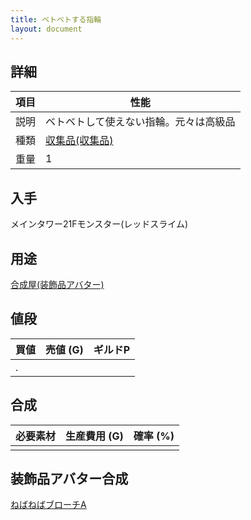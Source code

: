 ```yaml
---
title: ベトベトする指輪
layout: document
---
```

## 詳細

|項目|性能|
|---|---|
|説明|ベトベトして使えない指輪。元々は高級品|
|種類|[収集品(収集品)](収集品(収集品))|
|重量|1|

## 入手

メインタワー21Fモンスター(レッドスライム)

## 用途

[合成屋(装飾品アバター)](合成屋(装飾品アバター))

## 値段

|買値|売値 (G)|ギルドP|
|---|---|---|
|.|||

## 合成

|必要素材|生産費用 (G)|確率 (%)|
|---|---|---|
||||

## 装飾品アバター合成

[ねばねばブローチA](ねばねばブローチA)
